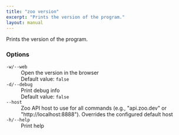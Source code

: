 ```yaml
---
title: "zoo version"
excerpt: "Prints the version of the program."
layout: manual
---
```


Prints the version of the program.

### Options

<dl class="flags">
   <dt><code>-w/--web</code></dt>
   <dd>Open the version in the browser<br/>Default value: <code>false</code></dd>

   <dt><code>-d/--debug</code></dt>
   <dd>Print debug info<br/>Default value: <code>false</code></dd>

   <dt><code>--host</code></dt>
   <dd>Zoo API host to use for all commands (e.g., "api.zoo.dev" or "http://localhost:8888"). Overrides the configured default host</dd>

   <dt><code>-h/--help</code></dt>
   <dd>Print help</dd>
</dl>

